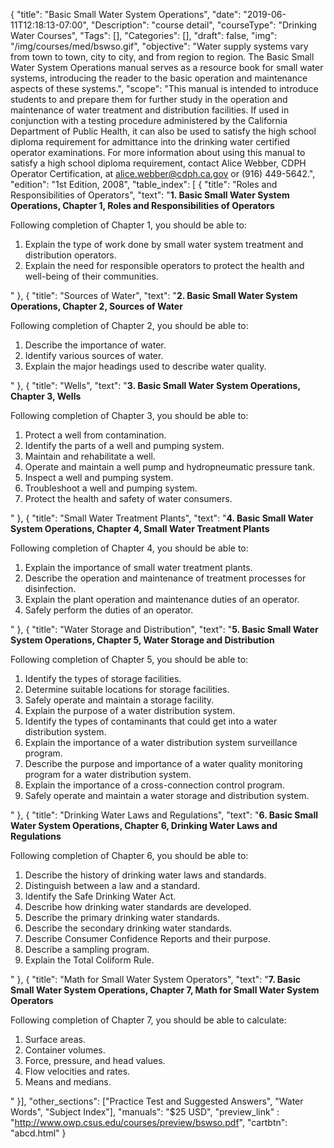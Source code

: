 {
	"title": "Basic Small Water System Operations",
	"date": "2019-06-11T12:18:13-07:00",
	"Description": "course detail",
	"courseType": "Drinking Water Courses",
	"Tags": [],
	"Categories": [],
	"draft": false,
	"img": "/img/courses/med/bswso.gif",
	"objective": "Water supply systems vary from town to town, city to city, and from region to region. The Basic Small Water System Operations manual serves as a resource book for small water systems, introducing the reader to the basic operation and maintenance aspects of these systems.",
	"scope": "This manual is intended to introduce students to and prepare them for further study in the operation and maintenance of water treatment and distribution facilities. If used in conjunction with a testing procedure administered by the California Department of Public Health, it can also be used to satisfy the high school diploma requirement for admittance into the drinking water certified operator examinations. For more information about using this manual to satisfy a high school diploma requirement, contact Alice Webber, CDPH Operator Certification, at <a href='mailto:alice.webber@cdph.ca.gov'>alice.webber@cdph.ca.gov</a> or (916) 449-5642.",
	"edition": "1st Edition, 2008",
	"table_index": [
	{
		"title": "Roles and Responsibilities of Operators",
        "text": "<strong>1. Basic Small Water System Operations, Chapter 1, Roles and Responsibilities of Operators</strong> <p>Following completion of Chapter 1, you should be able to: <ol><li>Explain the type of work done by small water system treatment and distribution operators.</li><li>Explain the need for responsible operators to protect the health and well-being of their communities.</li></ol></p>"
	},
	{
		"title": "Sources of Water",
        "text": "<strong>2. Basic Small Water System Operations, Chapter 2, Sources of Water</strong> <p>Following completion of Chapter 2, you should be able to: <ol><li>Describe the importance of water.</li><li>Identify various sources of water.</li><li>Explain the major headings used to describe water quality.</li></ol></p>"
	},
	{
		"title": "Wells",
        "text": "<strong>3. Basic Small Water System Operations, Chapter 3, Wells</strong> <p>Following completion of Chapter 3, you should be able to: <ol><li>Protect a well from contamination.</li><li>Identify the parts of a well and pumping system.</li><li>Maintain and rehabilitate a well.</li><li>Operate and maintain a well pump and hydropneumatic pressure tank.</li><li>Inspect a well and pumping system.</li><li>Troubleshoot a well and pumping system.</li><li>Protect the health and safety of water consumers.</li></ol></p>"
	},
	{
		"title": "Small Water Treatment Plants",
        "text": "<strong>4. Basic Small Water System Operations, Chapter 4, Small Water Treatment Plants</strong> <p>Following completion of Chapter 4, you should be able to:<ol><li>Explain the importance of small water treatment plants.</li><li>Describe the operation and maintenance of treatment processes for disinfection.</li><li>Explain the plant operation and maintenance duties of an operator.</li><li>Safely perform the duties of an operator.</li></ol></p>"
	},
	{
		"title": "Water Storage and Distribution",
        "text": "<strong>5. Basic Small Water System Operations, Chapter 5, Water Storage and Distribution</strong> <p>Following completion of Chapter 5, you should be able to:<ol><li>Identify the types of storage facilities.</li><li>Determine suitable locations for storage facilities.</li><li>Safely operate and maintain a storage facility.</li><li>Explain the purpose of a water distribution system.</li><li>Identify the types of contaminants that could get into a water distribution system.</li><li>Explain the importance of a water distribution system surveillance program.</li><li>Describe the purpose and importance of a water quality monitoring program for a water distribution system.</li><li>Explain the importance of a cross-connection control program.</li><li>Safely operate and maintain a water storage and distribution system.</li></ol></p>"
	},
	{
		"title": "Drinking Water Laws and Regulations",
        "text": "<strong>6. Basic Small Water System Operations, Chapter 6, Drinking Water Laws and Regulations</strong> <p>Following completion of Chapter 6, you should be able to:<ol><li>Describe the history of drinking water laws and standards.</li><li>Distinguish between a law and a standard.</li><li>Identify the Safe Drinking Water Act.</li><li>Describe how drinking water standards are developed.</li><li>Describe the primary drinking water standards.</li><li>Describe the secondary drinking water standards.</li><li>Describe Consumer Confidence Reports and their purpose.</li><li>Describe a sampling program.</li><li>Explain the Total Coliform Rule.</li></ol></p>"
	},
	{
		"title": "Math for Small Water System Operators",
        "text": "<strong>7. Basic Small Water System Operations, Chapter 7, Math for Small Water System Operators</strong> <p>Following completion of Chapter 7, you should be able to calculate:<ol><li>Surface areas.</li><li>Container volumes.</li><li>Force, pressure, and head values.</li><li>Flow velocities and rates.</li><li>Means and medians.</li></ol></p>"
	}],
	"other_sections": ["Practice Test and Suggested Answers", "Water Words", "Subject Index"],
	"manuals": "$25 USD",
	"preview_link" : "http://www.owp.csus.edu/courses/preview/bswso.pdf",
	"cartbtn": "abcd.html"
}